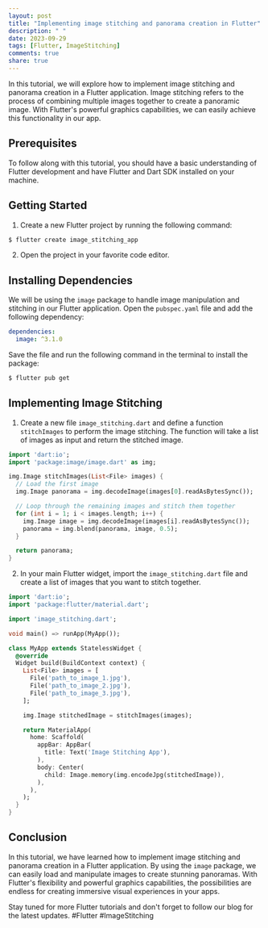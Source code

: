 ```yaml
---
layout: post
title: "Implementing image stitching and panorama creation in Flutter"
description: " "
date: 2023-09-29
tags: [Flutter, ImageStitching]
comments: true
share: true
---
```


In this tutorial, we will explore how to implement image stitching and panorama creation in a Flutter application. Image stitching refers to the process of combining multiple images together to create a panoramic image. With Flutter's powerful graphics capabilities, we can easily achieve this functionality in our app.

## Prerequisites

To follow along with this tutorial, you should have a basic understanding of Flutter development and have Flutter and Dart SDK installed on your machine.

## Getting Started

1. Create a new Flutter project by running the following command:
```bash
$ flutter create image_stitching_app
```

2. Open the project in your favorite code editor.

## Installing Dependencies

We will be using the `image` package to handle image manipulation and stitching in our Flutter application. Open the `pubspec.yaml` file and add the following dependency:
```yaml
dependencies:
  image: ^3.1.0
```

Save the file and run the following command in the terminal to install the package:
```bash
$ flutter pub get
```

## Implementing Image Stitching

1. Create a new file `image_stitching.dart` and define a function `stitchImages` to perform the image stitching. The function will take a list of images as input and return the stitched image.
```dart
import 'dart:io';
import 'package:image/image.dart' as img;

img.Image stitchImages(List<File> images) {
  // Load the first image
  img.Image panorama = img.decodeImage(images[0].readAsBytesSync());

  // Loop through the remaining images and stitch them together
  for (int i = 1; i < images.length; i++) {
    img.Image image = img.decodeImage(images[i].readAsBytesSync());
    panorama = img.blend(panorama, image, 0.5);
  }

  return panorama;
}
```

2. In your main Flutter widget, import the `image_stitching.dart` file and create a list of images that you want to stitch together.
```dart
import 'dart:io';
import 'package:flutter/material.dart';

import 'image_stitching.dart';

void main() => runApp(MyApp());

class MyApp extends StatelessWidget {
  @override
  Widget build(BuildContext context) {
    List<File> images = [
      File('path_to_image_1.jpg'),
      File('path_to_image_2.jpg'),
      File('path_to_image_3.jpg'),
    ];

    img.Image stitchedImage = stitchImages(images);

    return MaterialApp(
      home: Scaffold(
        appBar: AppBar(
          title: Text('Image Stitching App'),
        ),
        body: Center(
          child: Image.memory(img.encodeJpg(stitchedImage)),
        ),
      ),
    );
  }
}
```

## Conclusion

In this tutorial, we have learned how to implement image stitching and panorama creation in a Flutter application. By using the `image` package, we can easily load and manipulate images to create stunning panoramas. With Flutter's flexibility and powerful graphics capabilities, the possibilities are endless for creating immersive visual experiences in your apps.

Stay tuned for more Flutter tutorials and don't forget to follow our blog for the latest updates. #Flutter #ImageStitching